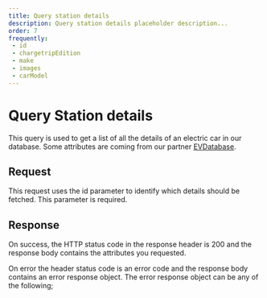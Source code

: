 ```yaml
---
title: Query station details
description: Query station details placeholder description...
order: 7
frequently:
 - id
 - chargetripEdition
 - make
 - images
 - carModel
---
```


# Query Station details

This query is used to get a list of all the details of an electric car in our database. Some attributes are coming from our partner [EVDatabase](http://google.com).

## Request

This request uses the id parameter to identify which details should be fetched. This parameter is required.

<schema name="Station" :frequent="frequently"></schema>

## Response

On success, the HTTP status code in the response header is 200 and the response body contains the attributes you requested.

On error the header status code is an error code and the response body contains an error response object. The error response object can be any of the following;

<error title="STATION_NOT_FOUND" message="No EV was found with the provided ID or external ID."></error>
